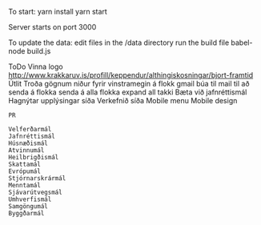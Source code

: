 To start:
  yarn install
  yarn start

Server starts on port 3000

To update the data:
edit files in the /data directory
run the build file
  babel-node build.js

ToDo
	Vinna logo
    http://www.krakkaruv.is/profill/keppendur/althingiskosningar/bjort-framtid
	Útlit
	Troða gögnum niður fyrir vinstramegin á flokk
	gmail
	búa til mail til að senda á flokka
	senda á alla flokka
	expand all takki
	Bæta við jafnréttismál
	Hagnýtar upplýsingar síða
	Verkefnið síða
	Mobile menu
	Mobile design

	PR

	Velferðarmál
	Jafnréttismál
	Húsnæðismál
	Atvinnumál
	Heilbrigðismál
	Skattamál
	Evrópumál
	Stjórnarskrármál
	Menntamál
	Sjávarútvegsmál
	Umhverfismál
	Samgöngumál
	Byggðarmál
